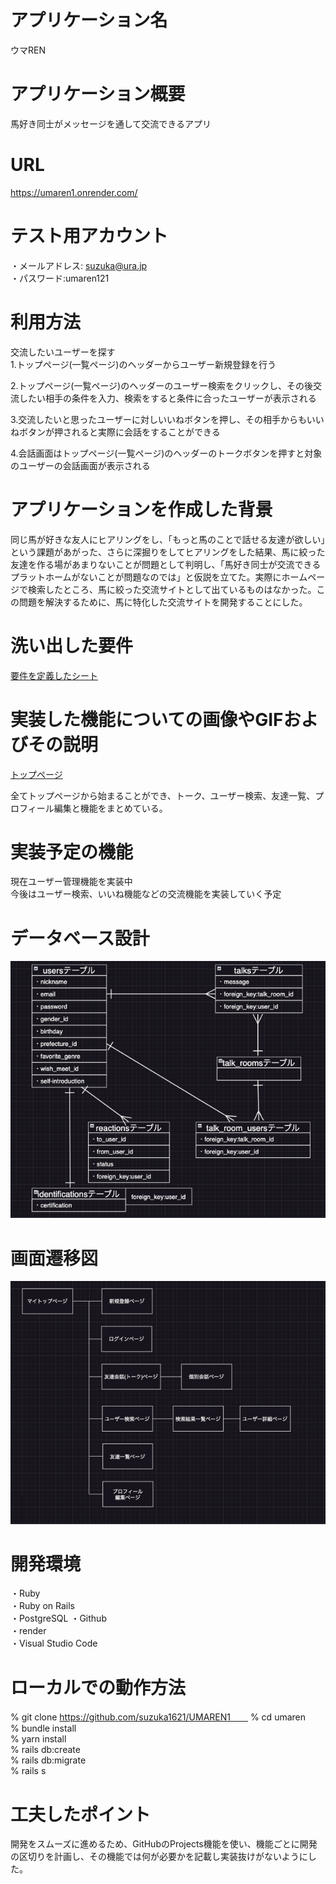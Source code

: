 # アプリケーション名
 ウマREN  


# アプリケーション概要
 馬好き同士がメッセージを通して交流できるアプリ  


# URL
 https://umaren1.onrender.com/


# テスト用アカウント
 ・メールアドレス: suzuka@ura.jp  
 ・パスワード:umaren121  


# 利用方法
 交流したいユーザーを探す  
 1.トップページ(一覧ページ)のヘッダーからユーザー新規登録を行う  

 2.トップページ(一覧ページ)のヘッダーのユーザー検索をクリックし、その後交流したい相手の条件を入力、検索をすると条件に合ったユーザーが表示される  

 3.交流したいと思ったユーザーに対しいいねボタンを押し、その相手からもいいねボタンが押されると実際に会話をすることができる  

 4.会話画面はトップページ(一覧ページ)のヘッダーのトークボタンを押すと対象のユーザーの会話画面が表示される  


# アプリケーションを作成した背景
 同じ馬が好きな友人にヒアリングをし、「もっと馬のことで話せる友達が欲しい」という課題があがった、さらに深掘りをしてヒアリングをした結果、馬に絞った友達を作る場があまりないことが問題として判明し、「馬好き同士が交流できるプラットホームがないことが問題なのでは」と仮説を立てた。実際にホームページで検索したところ、馬に絞った交流サイトとして出ているものはなかった。この問題を解決するために、馬に特化した交流サイトを開発することにした。


# 洗い出した要件
 [要件を定義したシート](https://docs.google.com/spreadsheets/d/1L4lPZqUfL_vLcTrsLZ-L1PT7JLobcRvBaNrdXbjEseY/edit?usp=sharing)


# 実装した機能についての画像やGIFおよびその説明
 [トップページ](https://gyazo.com/69c018392b2a1354b1d3019e72a962b3)

 全てトップページから始まることができ、トーク、ユーザー検索、友達一覧、プロフィール編集と機能をまとめている。  


# 実装予定の機能
 現在ユーザー管理機能を実装中  
 今後はユーザー検索、いいね機能などの交流機能を実装していく予定  


# データベース設計
![ER図](app/assets/images/ウマREN_ER図.jpg)


# 画面遷移図
![画面遷移図](app/assets/images/ウマREN_画面遷移図.jpg)


# 開発環境
 ・Ruby  
 ・Ruby on Rails  
 ・PostgreSQL
 ・Github  
 ・render  
 ・Visual Studio Code  


# ローカルでの動作方法
 % git clone https://github.com/suzuka1621/UMAREN1　　
 % cd umaren  
 % bundle install  
 % yarn install  
 % rails db:create  
 % rails db:migrate  
 % rails s  


# 工夫したポイント
 開発をスムーズに進めるため、GitHubのProjects機能を使い、機能ごとに開発の区切りを計画し、その機能では何が必要かを記載し実装抜けがないようにした。
